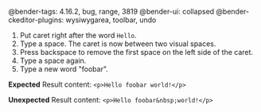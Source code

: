 @bender-tags: 4.16.2, bug, range, 3819
@bender-ui: collapsed
@bender-ckeditor-plugins: wysiwygarea, toolbar, undo

1. Put caret right after the word `Hello`.
2. Type a space. The caret is now between two visual spaces.
2. Press backspace to remove the first space on the left side of the caret.
3. Type a space again.
4. Type a new word "foobar".

**Expected** Result content: `<p>Hello foobar world!</p>`

**Unexpected** Result content: `<p>Hello foobar&nbsp;world!</p>`
